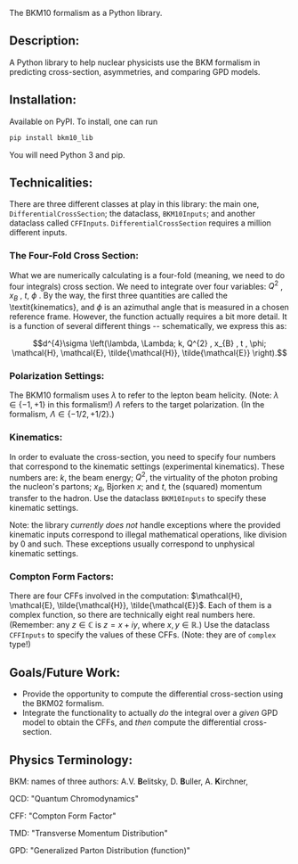 The BKM10 formalism as a Python library.

## Description:
A Python library to help nuclear physicists use the BKM formalism in predicting cross-section, asymmetries, and comparing GPD models.

## Installation:

Available on PyPI. To install, one can run

```bash
pip install bkm10_lib
```

You will need Python 3 and pip.

## Technicalities:
There are three different classes at play in this library: the main one, `DifferentialCrossSection`; the dataclass, `BKM10Inputs`; and another dataclass called `CFFInputs`. `DifferentialCrossSection` requires a million different inputs.

### The Four-Fold Cross Section:

What we are numerically calculating is a four-fold (meaning, we need to do four integrals) cross section. We need to integrate over four variables: $Q^{2}$ , $x_{B}$ , $t$, $\phi$ . By the way, the first three quantities are called the \textit{kinematics}, and $\phi$ is an azimuthal angle that is measured in a chosen reference frame. However, the function actually requires a bit more detail. It is a function of several different things -- schematically, we express this as:

$$d^{4}\sigma \left(\lambda, \Lambda; k, Q^{2} , x_{B} , t , \phi; \mathcal{H}, \mathcal{E}, \tilde{\mathcal{H}}, \tilde{\mathcal{E}} \right).$$

### Polarization Settings:

The BKM10 formalism uses $\lambda$ to refer to the lepton beam helicity. (Note: $\lambda \in \{ -1, +1 \}$ in this formalism!) $\Lambda$ refers to the target polarization. (In the formalism, $\Lambda \in \{ -1/2, +1/2 \}$.)

### Kinematics:

In order to evaluate the cross-section, you need to specify four numbers that correspond to the kinematic settings (experimental kinematics). These numbers are: $k$, the beam energy; $Q^{2}$, the virtuality of the photon probing the nucleon's partons; $x_{B}$, Bjorken $x$; and $t$, the (squared) momentum transfer to the hadron. Use the dataclass `BKM10Inputs` to specify these kinematic settings.

Note: the library *currently does not* handle exceptions where the provided kinematic inputs correspond to illegal mathematical operations, like division by $0$ and such. These exceptions usually correspond to unphysical kinematic settings.

### Compton Form Factors:

There are four CFFs involved in the computation: $\mathcal{H}, \mathcal{E}, \tilde{\mathcal{H}}, \tilde{\mathcal{E}}$. Each of them is a complex function, so there are technically eight real numbers here. (Remember: any $z \in \mathbb{C}$ is $z = x + i y$, where $x, y \in \mathbb{R}$.) Use the dataclass `CFFInputs` to specify the values of these CFFs. (Note: they are of `complex` type!)

## Goals/Future Work:

- Provide the opportunity to compute the differential cross-section using the BKM02 formalism.
- Integrate the functionality to actually *do* the integral over a *given* GPD model to obtain the CFFs, and *then* compute the differential cross-section.

## Physics Terminology:

BKM: names of three authors: A.V. **B**elitsky, D. **B**uller, A. **K**irchner,

QCD: "Quantum Chromodynamics"

CFF: "Compton Form Factor"

TMD: "Transverse Momentum Distribution"

GPD: "Generalized Parton Distribution (function)"